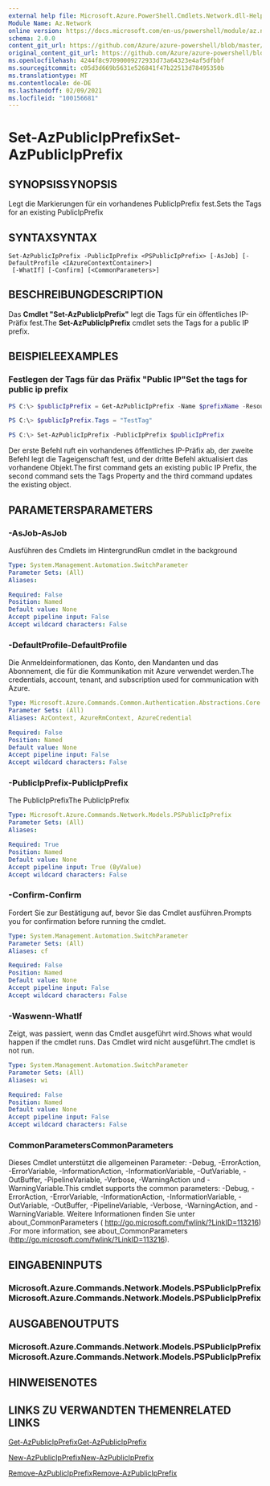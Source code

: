 ```yaml
---
external help file: Microsoft.Azure.PowerShell.Cmdlets.Network.dll-Help.xml
Module Name: Az.Network
online version: https://docs.microsoft.com/en-us/powershell/module/az.network/set-azpublicipprefix
schema: 2.0.0
content_git_url: https://github.com/Azure/azure-powershell/blob/master/src/Network/Network/help/Set-AzPublicIpPrefix.md
original_content_git_url: https://github.com/Azure/azure-powershell/blob/master/src/Network/Network/help/Set-AzPublicIpPrefix.md
ms.openlocfilehash: 4244f8c97090009272933d73a64323e4af5dfbbf
ms.sourcegitcommit: c05d3d669b5631e526841f47b22513d78495350b
ms.translationtype: MT
ms.contentlocale: de-DE
ms.lasthandoff: 02/09/2021
ms.locfileid: "100156681"
---
```

# <span data-ttu-id="a86a1-101">Set-AzPublicIpPrefix</span><span class="sxs-lookup"><span data-stu-id="a86a1-101">Set-AzPublicIpPrefix</span></span>

## <span data-ttu-id="a86a1-102">SYNOPSIS</span><span class="sxs-lookup"><span data-stu-id="a86a1-102">SYNOPSIS</span></span>
<span data-ttu-id="a86a1-103">Legt die Markierungen für ein vorhandenes PublicIpPrefix fest.</span><span class="sxs-lookup"><span data-stu-id="a86a1-103">Sets the Tags for an existing PublicIpPrefix</span></span>

## <span data-ttu-id="a86a1-104">SYNTAX</span><span class="sxs-lookup"><span data-stu-id="a86a1-104">SYNTAX</span></span>

```
Set-AzPublicIpPrefix -PublicIpPrefix <PSPublicIpPrefix> [-AsJob] [-DefaultProfile <IAzureContextContainer>]
 [-WhatIf] [-Confirm] [<CommonParameters>]
```

## <span data-ttu-id="a86a1-105">BESCHREIBUNG</span><span class="sxs-lookup"><span data-stu-id="a86a1-105">DESCRIPTION</span></span>
<span data-ttu-id="a86a1-106">Das **Cmdlet "Set-AzPublicIpPrefix"** legt die Tags für ein öffentliches IP-Präfix fest.</span><span class="sxs-lookup"><span data-stu-id="a86a1-106">The **Set-AzPublicIpPrefix** cmdlet sets the Tags for a public IP prefix.</span></span>

## <span data-ttu-id="a86a1-107">BEISPIELE</span><span class="sxs-lookup"><span data-stu-id="a86a1-107">EXAMPLES</span></span>

### <span data-ttu-id="a86a1-108">Festlegen der Tags für das Präfix "Public IP"</span><span class="sxs-lookup"><span data-stu-id="a86a1-108">Set the tags for public ip prefix</span></span>
```powershell
PS C:\> $publicIpPrefix = Get-AzPublicIpPrefix -Name $prefixName -ResourceGroupName $rgName

PS C:\> $publicIpPrefix.Tags = "TestTag"

PS C:\> Set-AzPublicIpPrefix -PublicIpPrefix $publicIpPrefix
```

<span data-ttu-id="a86a1-109">Der erste Befehl ruft ein vorhandenes öffentliches IP-Präfix ab, der zweite Befehl legt die Tageigenschaft fest, und der dritte Befehl aktualisiert das vorhandene Objekt.</span><span class="sxs-lookup"><span data-stu-id="a86a1-109">The first command gets an existing public IP Prefix, the second command sets the Tags Property and the third command updates the existing object.</span></span>

## <span data-ttu-id="a86a1-110">PARAMETERS</span><span class="sxs-lookup"><span data-stu-id="a86a1-110">PARAMETERS</span></span>

### <span data-ttu-id="a86a1-111">-AsJob</span><span class="sxs-lookup"><span data-stu-id="a86a1-111">-AsJob</span></span>
<span data-ttu-id="a86a1-112">Ausführen des Cmdlets im Hintergrund</span><span class="sxs-lookup"><span data-stu-id="a86a1-112">Run cmdlet in the background</span></span>

```yaml
Type: System.Management.Automation.SwitchParameter
Parameter Sets: (All)
Aliases:

Required: False
Position: Named
Default value: None
Accept pipeline input: False
Accept wildcard characters: False
```

### <span data-ttu-id="a86a1-113">-DefaultProfile</span><span class="sxs-lookup"><span data-stu-id="a86a1-113">-DefaultProfile</span></span>
<span data-ttu-id="a86a1-114">Die Anmeldeinformationen, das Konto, den Mandanten und das Abonnement, die für die Kommunikation mit Azure verwendet werden.</span><span class="sxs-lookup"><span data-stu-id="a86a1-114">The credentials, account, tenant, and subscription used for communication with Azure.</span></span>

```yaml
Type: Microsoft.Azure.Commands.Common.Authentication.Abstractions.Core.IAzureContextContainer
Parameter Sets: (All)
Aliases: AzContext, AzureRmContext, AzureCredential

Required: False
Position: Named
Default value: None
Accept pipeline input: False
Accept wildcard characters: False
```

### <span data-ttu-id="a86a1-115">-PublicIpPrefix</span><span class="sxs-lookup"><span data-stu-id="a86a1-115">-PublicIpPrefix</span></span>
<span data-ttu-id="a86a1-116">The PublicIpPrefix</span><span class="sxs-lookup"><span data-stu-id="a86a1-116">The PublicIpPrefix</span></span>

```yaml
Type: Microsoft.Azure.Commands.Network.Models.PSPublicIpPrefix
Parameter Sets: (All)
Aliases:

Required: True
Position: Named
Default value: None
Accept pipeline input: True (ByValue)
Accept wildcard characters: False
```

### <span data-ttu-id="a86a1-117">-Confirm</span><span class="sxs-lookup"><span data-stu-id="a86a1-117">-Confirm</span></span>
<span data-ttu-id="a86a1-118">Fordert Sie zur Bestätigung auf, bevor Sie das Cmdlet ausführen.</span><span class="sxs-lookup"><span data-stu-id="a86a1-118">Prompts you for confirmation before running the cmdlet.</span></span>

```yaml
Type: System.Management.Automation.SwitchParameter
Parameter Sets: (All)
Aliases: cf

Required: False
Position: Named
Default value: None
Accept pipeline input: False
Accept wildcard characters: False
```

### <span data-ttu-id="a86a1-119">-Waswenn</span><span class="sxs-lookup"><span data-stu-id="a86a1-119">-WhatIf</span></span>
<span data-ttu-id="a86a1-120">Zeigt, was passiert, wenn das Cmdlet ausgeführt wird.</span><span class="sxs-lookup"><span data-stu-id="a86a1-120">Shows what would happen if the cmdlet runs.</span></span>
<span data-ttu-id="a86a1-121">Das Cmdlet wird nicht ausgeführt.</span><span class="sxs-lookup"><span data-stu-id="a86a1-121">The cmdlet is not run.</span></span>

```yaml
Type: System.Management.Automation.SwitchParameter
Parameter Sets: (All)
Aliases: wi

Required: False
Position: Named
Default value: None
Accept pipeline input: False
Accept wildcard characters: False
```

### <span data-ttu-id="a86a1-122">CommonParameters</span><span class="sxs-lookup"><span data-stu-id="a86a1-122">CommonParameters</span></span>
<span data-ttu-id="a86a1-123">Dieses Cmdlet unterstützt die allgemeinen Parameter: -Debug, -ErrorAction, -ErrorVariable, -InformationAction, -InformationVariable, -OutVariable, -OutBuffer, -PipelineVariable, -Verbose, -WarningAction und -WarningVariable.</span><span class="sxs-lookup"><span data-stu-id="a86a1-123">This cmdlet supports the common parameters: -Debug, -ErrorAction, -ErrorVariable, -InformationAction, -InformationVariable, -OutVariable, -OutBuffer, -PipelineVariable, -Verbose, -WarningAction, and -WarningVariable.</span></span> <span data-ttu-id="a86a1-124">Weitere Informationen finden Sie unter about_CommonParameters ( http://go.microsoft.com/fwlink/?LinkID=113216) .</span><span class="sxs-lookup"><span data-stu-id="a86a1-124">For more information, see about_CommonParameters (http://go.microsoft.com/fwlink/?LinkID=113216).</span></span>

## <span data-ttu-id="a86a1-125">EINGABEN</span><span class="sxs-lookup"><span data-stu-id="a86a1-125">INPUTS</span></span>

### <span data-ttu-id="a86a1-126">Microsoft.Azure.Commands.Network.Models.PSPublicIpPrefix</span><span class="sxs-lookup"><span data-stu-id="a86a1-126">Microsoft.Azure.Commands.Network.Models.PSPublicIpPrefix</span></span>

## <span data-ttu-id="a86a1-127">AUSGABEN</span><span class="sxs-lookup"><span data-stu-id="a86a1-127">OUTPUTS</span></span>

### <span data-ttu-id="a86a1-128">Microsoft.Azure.Commands.Network.Models.PSPublicIpPrefix</span><span class="sxs-lookup"><span data-stu-id="a86a1-128">Microsoft.Azure.Commands.Network.Models.PSPublicIpPrefix</span></span>

## <span data-ttu-id="a86a1-129">HINWEISE</span><span class="sxs-lookup"><span data-stu-id="a86a1-129">NOTES</span></span>

## <span data-ttu-id="a86a1-130">LINKS ZU VERWANDTEN THEMEN</span><span class="sxs-lookup"><span data-stu-id="a86a1-130">RELATED LINKS</span></span>

[<span data-ttu-id="a86a1-131">Get-AzPublicIpPrefix</span><span class="sxs-lookup"><span data-stu-id="a86a1-131">Get-AzPublicIpPrefix</span></span>](./Get-AzPublicIpPrefix.md)

[<span data-ttu-id="a86a1-132">New-AzPublicIpPrefix</span><span class="sxs-lookup"><span data-stu-id="a86a1-132">New-AzPublicIpPrefix</span></span>](./New-AzPublicIpPrefix.md)

[<span data-ttu-id="a86a1-133">Remove-AzPublicIpPrefix</span><span class="sxs-lookup"><span data-stu-id="a86a1-133">Remove-AzPublicIpPrefix</span></span>](./Remove-AzPublicIpPrefix.md)
